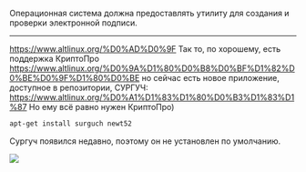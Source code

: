 Операционная система должна предоставлять утилиту для создания и проверки электронной подписи. 

___
https://www.altlinux.org/%D0%AD%D0%9F
Так то, по хорошему, есть поддержка КриптоПро
https://www.altlinux.org/%D0%9A%D1%80%D0%B8%D0%BF%D1%82%D0%BE%D0%9F%D1%80%D0%BE
но сейчас есть новое приложение, доступное в репозитории, СУРГУЧ:
https://www.altlinux.org/%D0%A1%D1%83%D1%80%D0%B3%D1%83%D1%87
Но ему всё равно нужен КриптоПро)

```bash
apt-get install surguch newt52
```

Сургуч появился недавно, поэтому он не установлен по умолчанию.

![](/public/img/surguch.png)